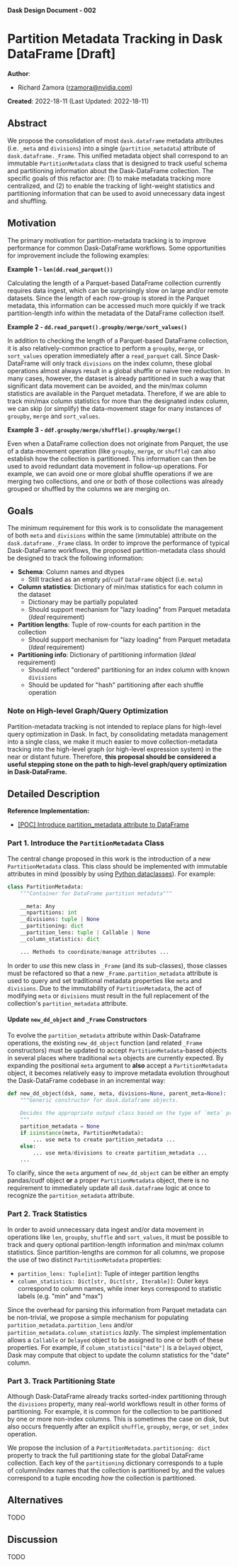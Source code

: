 **Dask Design Document - 002**

# Partition Metadata Tracking in Dask DataFrame [Draft]

**Author**:

- Richard Zamora (rzamora@nvidia.com)

**Created**: 2022-18-11 (Last Updated: 2022-18-11)


## Abstract

We propose the consolidation of most `dask.dataframe` metadata attributes (i.e. `_meta` and `divisions`) into a single (`partition_metadata`) attribute of `dask.dataframe._Frame`. This unified metadata object shall correspond to an immutable `PartitionMetadata` class that is designed to track useful schema and partitioning information about the Dask-DataFrame collection. The specific goals of this refactor are: (1) to make metadata tracking more centralized, and (2) to enable the tracking of light-weight statistics and partitioning information that can be used to avoid unnecessary data ingest and shuffling.


## Motivation

The primary motivation for partition-metadata tracking is to improve performance for common Dask-DataFrame workflows. Some opportunities for improvement include the following examples:

**Example 1 - `len(dd.read_parquet())`**

Calculating the length of a Parquet-based DataFrame collection currently requires data ingest, which can be surprisingly slow on large and/or remote datasets. Since the length of each row-group is stored in the Parquet metadata, this information can be accessed much more quickly if we track partition-length info within the metadata of the DataFrame collection itself.

**Example 2 - `dd.read_parquet().groupby/merge/sort_values()`**

In addition to checking the length of a Parquet-based DataFrame collection, it is also relatively-common practice to perform a `groupby`, `merge`, or `sort_values` operation immediately after a `read_parquet` call. Since Dask-DataFrame will only track `divisions` on the index column, these global operations almost always result in a global shuffle or naive tree reduction. In many cases, however, the dataset is already partitioned in such a way that significant data movement can be avoided, and the min/max column statistics are available in the Parquet metadata. Therefore, if we are able to track min/max column statistics for more than the designated index column, we can skip (or simplify) the data-movement stage for many instances of `groupby`, `merge` and `sort_values`.

**Example 3 - `ddf.groupby/merge/shuffle().groupby/merge()`**

Even when a DataFrame collection does not originate from Parquet, the use of a data-movement operation (like `groupby`, `merge`, or `shuffle`) can also establish how the collection is partitioned. This information can then be used to avoid redundant data movement in follow-up operations. For example, we can avoid one or more global shuffle operations if we are merging two collections, and one or both of those collections was already grouped or shuffled by the columns we are merging on.


## Goals

The minimum requirement for this work is to consolidate the management of both `meta` and `divisions` within the same (immutable) attribute on the `dask.dataframe._Frame` class. In order to improve the performance of typical Dask-DataFrame workflows, the proposed partition-metadata class should be designed to track the following information:

- **Schema**: Column names and dtypes
  - Still tracked as an empty `pd`/`cudf` `DataFrame` object (i.e. `meta`)
- **Column statistics**: Dictionary of min/max statistics for each column in the dataset
  - Dictionary may be partially populated
  - Should support mechanism for "lazy loading" from Parquet metadata (*Ideal* requirement)
- **Partition lengths**: Tuple of row-counts for each partition in the collection
  - Should support mechanism for "lazy loading" from Parquet metadata (*Ideal* requirement)
- **Partitioning info**: Dictionary of partitioning information (*Ideal* requirement)
  - Should reflect "ordered" partitioning for an index column with known `divisions`
  - Should be updated for "hash" partitioning after each shuffle operation


### Note on High-level Graph/Query Optimization

Partition-metadata tracking is not intended to replace plans for high-level query optimization in Dask. In fact, by consolidating metadata management into a single class, we make it much easier to move collection-metadata tracking into the high-level graph (or high-level expression system) in the near or distant future. Therefore, **this proposal should be considered a useful stepping stone on the path to high-level graph/query optimization in Dask-DataFrame.**


## Detailed Description

**Reference Implementation:**

- [[POC] Introduce partition_metadata attribute to DataFrame](https://github.com/dask/dask/pull/9473)

### Part 1. Introduce the `PartitionMetadata` Class

The central change proposed in this work is the introduction of a new `PartitionMetadata` class. This class should be implemented with immutable attributes in mind (possibly by using [Python dataclasses](https://docs.python.org/3/library/dataclasses.html)). For example:

```python
class PartitionMetadata:
    """Container for DataFrame partition metadata"""

    __meta: Any
    __npartitions: int
    __divisions: tuple | None
    __partitioning: dict
    __partition_lens: tuple | Callable | None
    __column_statistics: dict

    ... Methods to coordinate/manage attributes ...
```

In order to *use* this new class in `_Frame` (and its sub-classes), those classes must be refactored so that a new `_Frame.partition_metadata` attribute is used to query and set traditional metadata properties like `meta` and `divisions`. Due to the immutability of `PartitionMetadata`, the act of modifying `meta` or `divisions` must result in the full replacement of the collection's `partition_metadata` attribute.


#### Update `new_dd_object` and `_Frame` Constructors

To evolve the `partition_metadata` attribute within Dask-Dataframe operations, the existing `new_dd_object` function (and related `_Frame` constructors) must be updated to accept `PartitionMetadata`-based objects in several places where traditional `meta` objects are currently expected. By expanding the positional `meta` argument to **also** accept a `PartitionMetadata` object, it becomes relatively easy to improve metadata evolution throughout the Dask-DataFrame codebase in an incremental way:


```python
def new_dd_object(dsk, name, meta, divisions=None, parent_meta=None):
    """Generic constructor for dask.dataframe objects.
  
    Decides the appropriate output class based on the type of `meta` provided.
    """
    partition_metadata = None
    if isinstance(meta, PartitionMetadata):
        ... use meta to create partition_metadata ...
    else:
        ... use meta/divisions to create partition_metadata ...
    ...
```

To clarify, since the `meta` argument of `new_dd_object` can be either an empty pandas/cudf object **or** a proper `PartitionMetadata` object, there is no requirement to immediately update all `dask.dataframe` logic at once to recognize the `partition_metadata` attribute.


### Part 2. Track Statistics

In order to avoid unnecessary data ingest and/or data movement in operations like `len`, `groupby`, `shuffle` and `sort_values`, it must be possible to track and query optional partition-length information and min/max column statistics. Since partition-lengths are common for all columns, we propose the use of two distinct `PartitionMetadata` properties:

- `partition_lens: Tuple[int]`: Tuple of integer partition lengths
- `column_statistics: Dict[str, Dict[str, Iterable]]`: Outer keys correspond to column names, while inner keys correspond to statistic labels (e.g. "min" and "max")

Since the overhead for parsing this information from Parquet metadata can be non-trivial, we propose a simple mechanism for populating `partition_metadata.partition_lens` and/or `partition_metadata.column_statistics` *lazily*. The simplest implementation allows a `Callable` or `Delayed` object to be assigned to one or both of these properties. For example, if `column_statistics["date"]` is a `Delayed` object, Dask may compute that object to update the column statistics for the "date" column.


### Part 3. Track Partitioning State

Although Dask-DataFrame already tracks sorted-index partitioning through the `divisions` property, many real-world workflows result in other forms of partitioning. For example, it is common for the collection to be partitioned by one or more non-index columns. This is sometimes the case on disk, but also occurs frequently after an explicit `shuffle`, `groupby`, `merge`, or `set_index` operation.

We propose the inclusion of a `PartitionMetadata.partitioning: dict` property to track the full partitioning state for the global DataFrame collection. Each key of the `partitioning` dictionary corresponds to a tuple of column/index names that the collection is partitioned by, and the values correspond to a tuple encoding *how* the collection is partitioned.


## Alternatives

TODO

## Discussion

TODO

